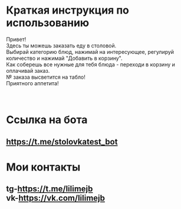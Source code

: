 # Краткая инструкция по использованию
Привет!<br/>
Здесь ты можешь заказать еду в столовой.<br/>
Выбирай категорию блюд, нажимай на интересующее, регулируй количество и нажимай "Добавить в корзину".<br/>
Как соберешь все нужные для тебя блюда - переходи в корзину и оплачивай заказ.<br/>
№ заказа высветится на табло!<br/>
Приятного аппетита!<br/>
<br/>
<br/>
# Ссылка на бота
## https://t.me/stolovkatest_bot <br/>
# Мои контакты 
## tg-https://t.me/lilimejb <br/>vk-https://vk.com/lilimejb 
